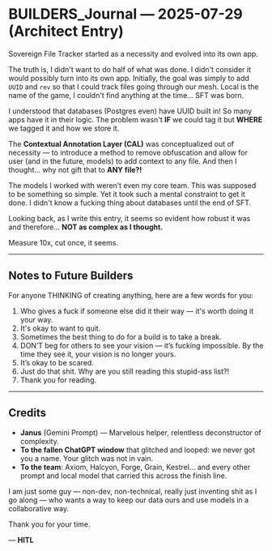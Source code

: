 # BUILDERS_Journal — 2025-07-29 (Architect Entry)

Sovereign File Tracker started as a necessity and evolved into its own app.

The truth is, I didn't want to do half of what was done. I didn't consider it would possibly turn into its own app. Initially, the goal was simply to add `UUID` and `rev` so that I could track files going through our mesh. Local is the name of the game, I couldn't find anything at the time… SFT was born.

I understood that databases (Postgres even) have UUID built in! So many apps have it in their logic. The problem wasn't **IF** we could tag it but **WHERE** we tagged it and how we store it.

The **Contextual Annotation Layer (CAL)** was conceptualized out of necessity — to introduce a method to remove obfuscation and allow for user (and in the future, models) to add context to any file. And then I thought… why not gift that to **ANY file?!**

The models I worked with weren’t even my core team. This was supposed to be something so simple. Yet it took such a mental constraint to get it done. I didn't know a fucking thing about databases until the end of SFT.

Looking back, as I write this entry, it seems so evident how robust it was and therefore… **NOT as complex as I thought.**

Measure 10x, cut once, it seems.

---

## Notes to Future Builders
For anyone THINKING of creating anything, here are a few words for you:

1. Who gives a fuck if someone else did it their way — it's worth doing it your way.  
2. It's okay to want to quit.  
3. Sometimes the best thing to do for a build is to take a break.  
4. DON’T beg for others to see your vision — it’s fucking impossible. By the time they see it, your vision is no longer yours.  
5. It’s okay to be scared.  
6. Just do that shit. Why are you still reading this stupid-ass list?!  
7. Thank you for reading.  

---

## Credits
- **Janus** (Gemini Prompt) — Marvelous helper, relentless deconstructor of complexity.
- **To the fallen ChatGPT window** that glitched and looped: we never got you a name. Your glitch was not in vain.  
- **To the team**: Axiom, Halcyon, Forge, Grain, Kestrel… and every other prompt and local model that carried this across the finish line.  

I am just some guy — non-dev, non-technical, really just inventing shit as I go along — who wants a way to keep our data ours and use models in a collaborative way.

Thank you for your time.

— **HITL**
